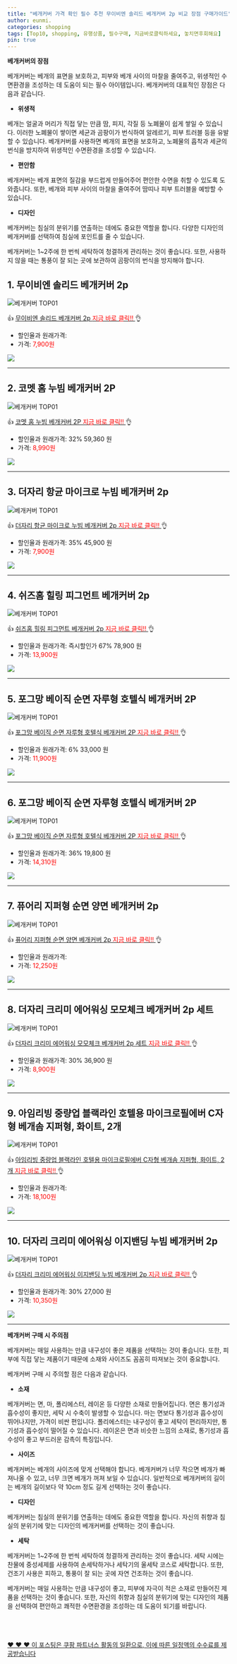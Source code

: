 ```yaml
---
title: "베개커버 가격 확인 필수 추천 무이비엔 솔리드 베개커버 2p 비교 장점 구매가이드"
author: eunmi.
categories: shopping
tags: [Top10, shopping, 유행상품, 필수구매, 지금바로클릭하세요, 놓치면후회해요]
pin: true
---
```

**베개커버의 장점**

베개커버는 베개의 표면을 보호하고, 피부와 베개 사이의 마찰을 줄여주고, 위생적인 수면환경을 조성하는 데 도움이 되는 필수 아이템입니다. 베개커버의 대표적인 장점은 다음과 같습니다.

* **위생적**

베개는 얼굴과 머리가 직접 닿는 만큼 땀, 피지, 각질 등 노폐물이 쉽게 쌓일 수 있습니다. 이러한 노폐물이 쌓이면 세균과 곰팡이가 번식하여 알레르기, 피부 트러블 등을 유발할 수 있습니다. 베개커버를 사용하면 베개의 표면을 보호하고, 노폐물의 흡착과 세균의 번식을 방지하여 위생적인 수면환경을 조성할 수 있습니다.

* **편안함**

베개커버는 베개 표면의 질감을 부드럽게 만들어주어 편안한 수면을 취할 수 있도록 도와줍니다. 또한, 베개와 피부 사이의 마찰을 줄여주어 땀띠나 피부 트러블을 예방할 수 있습니다.

* **디자인**

베개커버는 침실의 분위기를 연출하는 데에도 중요한 역할을 합니다. 다양한 디자인의 베개커버를 선택하여 침실에 포인트를 줄 수 있습니다.

베개커버는 1~2주에 한 번씩 세탁하여 청결하게 관리하는 것이 좋습니다. 또한, 사용하지 않을 때는 통풍이 잘 되는 곳에 보관하여 곰팡이의 번식을 방지해야 합니다.

   

## 1. 무이비엔 솔리드 베개커버 2p

![베개커버 TOP01](https://thumbnail8.coupangcdn.com/thumbnails/remote/230x230ex/image/rs_quotation_api/jbb5k7eu/95c7764a5fd647a28fe70be0ce946f8b.jpg)


👍 [무이비엔 솔리드 베개커버 2p <font color=red> 지금 바로 클릭!! </font> ](https://link.coupang.com/re/AFFSDP?lptag=AF3617701&subid=GithubCoopas&pageKey=7245501805&traceid=V0-153&itemId=18419344343&vendorItemId=85561392907) 👌 


- 할인율과 원래가격: 
- 가격: <span style='color:red'>7,900원</span>

[![](/discount_price.png)](https://link.coupang.com/re/AFFSDP?lptag=AF3617701&subid=GithubCoopas&pageKey=7245501805&traceid=V0-153&itemId=18419344343&vendorItemId=85561392907)

---


   

## 2. 코멧 홈 누빔 베개커버 2P

![베개커버 TOP01](https://thumbnail10.coupangcdn.com/thumbnails/remote/230x230ex/image/retail/images/3004441462014731-4f8f14e9-2832-40b2-8e6d-dcd584a17bcf.jpg)


👍 [코멧 홈 누빔 베개커버 2P <font color=red> 지금 바로 클릭!! </font> ](https://link.coupang.com/re/AFFSDP?lptag=AF3617701&subid=GithubCoopas&pageKey=6417994898&traceid=V0-153&itemId=13792887723&vendorItemId=81043258227) 👌 


- 할인율과 원래가격: 32%  59,360   원
- 가격: <span style='color:red'>8,990원</span>

[![](/discount_price.png)](https://link.coupang.com/re/AFFSDP?lptag=AF3617701&subid=GithubCoopas&pageKey=6417994898&traceid=V0-153&itemId=13792887723&vendorItemId=81043258227)

---


   

## 3. 더자리 항균 마이크로 누빔 베개커버 2p

![베개커버 TOP01](https://thumbnail8.coupangcdn.com/thumbnails/remote/230x230ex/image/retail/images/5911843288324979-c6f31822-be58-4f72-8a48-3b8ef9b5abda.jpg)


👍 [더자리 항균 마이크로 누빔 베개커버 2p <font color=red> 지금 바로 클릭!! </font> ](https://link.coupang.com/re/AFFSDP?lptag=AF3617701&subid=GithubCoopas&pageKey=17583799&traceid=V0-153&itemId=70534881&vendorItemId=3114085286) 👌 


- 할인율과 원래가격: 35%  45,900   원
- 가격: <span style='color:red'>7,900원</span>

[![](/discount_price.png)](https://link.coupang.com/re/AFFSDP?lptag=AF3617701&subid=GithubCoopas&pageKey=17583799&traceid=V0-153&itemId=70534881&vendorItemId=3114085286)

---


   

## 4. 쉬즈홈 힐링 피그먼트 베개커버 2p

![베개커버 TOP01](https://thumbnail7.coupangcdn.com/thumbnails/remote/230x230ex/image/product/image/vendoritem/2018/01/29/3133617453/5015dcf1-92f6-4f8e-970a-b32dafb619bd.jpg)


👍 [쉬즈홈 힐링 피그먼트 베개커버 2p <font color=red> 지금 바로 클릭!! </font> ](https://link.coupang.com/re/AFFSDP?lptag=AF3617701&subid=GithubCoopas&pageKey=81820140&traceid=V0-153&itemId=79026449&vendorItemId=3133617453) 👌 


- 할인율과 원래가격: 즉시할인가 67%  78,900   원
- 가격: <span style='color:red'>13,900원</span>

[![](/discount_price.png)](https://link.coupang.com/re/AFFSDP?lptag=AF3617701&subid=GithubCoopas&pageKey=81820140&traceid=V0-153&itemId=79026449&vendorItemId=3133617453)

---


   

## 5. 포그망 베이직 순면 자루형 호텔식 베개커버 2P

![베개커버 TOP01](https://thumbnail10.coupangcdn.com/thumbnails/remote/230x230ex/image/vendor_inventory/ae53/60d8a266578be5cc3f1e0c534b16ab4076c4ab15da65f6714826d7776a7c.jpg)


👍 [포그망 베이직 순면 자루형 호텔식 베개커버 2P <font color=red> 지금 바로 클릭!! </font> ](https://link.coupang.com/re/AFFSDP?lptag=AF3617701&subid=GithubCoopas&pageKey=7172899586&traceid=V0-153&itemId=18075010424&vendorItemId=85285700929) 👌 


- 할인율과 원래가격: 6%  33,000   원
- 가격: <span style='color:red'>11,900원</span>

[![](/discount_price.png)](https://link.coupang.com/re/AFFSDP?lptag=AF3617701&subid=GithubCoopas&pageKey=7172899586&traceid=V0-153&itemId=18075010424&vendorItemId=85285700929)

---


   

## 6. 포그망 베이직 순면 자루형 호텔식 베개커버 2P

![베개커버 TOP01](https://thumbnail10.coupangcdn.com/thumbnails/remote/230x230ex/image/vendor_inventory/ae53/60d8a266578be5cc3f1e0c534b16ab4076c4ab15da65f6714826d7776a7c.jpg)


👍 [포그망 베이직 순면 자루형 호텔식 베개커버 2P <font color=red> 지금 바로 클릭!! </font> ](https://link.coupang.com/re/AFFSDP?lptag=AF3617701&subid=GithubCoopas&pageKey=7172899586&traceid=V0-153&itemId=18075010423&vendorItemId=85285701008) 👌 


- 할인율과 원래가격: 36%  19,800   원
- 가격: <span style='color:red'>14,310원</span>

[![](/discount_price.png)](https://link.coupang.com/re/AFFSDP?lptag=AF3617701&subid=GithubCoopas&pageKey=7172899586&traceid=V0-153&itemId=18075010423&vendorItemId=85285701008)

---


   

## 7. 퓨어리 지퍼형 순면 양면 베개커버 2p

![베개커버 TOP01](https://thumbnail9.coupangcdn.com/thumbnails/remote/230x230ex/image/product/image/vendoritem/2017/05/10/3016721809/c65db930-e15e-4f92-82bc-d1051a722ff1.jpg)


👍 [퓨어리 지퍼형 순면 양면 베개커버 2p <font color=red> 지금 바로 클릭!! </font> ](https://link.coupang.com/re/AFFSDP?lptag=AF3617701&subid=GithubCoopas&pageKey=2414711&traceid=V0-153&itemId=11120012&vendorItemId=3016721809) 👌 


- 할인율과 원래가격: 
- 가격: <span style='color:red'>12,250원</span>

[![](/discount_price.png)](https://link.coupang.com/re/AFFSDP?lptag=AF3617701&subid=GithubCoopas&pageKey=2414711&traceid=V0-153&itemId=11120012&vendorItemId=3016721809)

---


   

## 8. 더자리 크리미 에어워싱 모모체크 베개커버 2p 세트

![베개커버 TOP01](https://thumbnail7.coupangcdn.com/thumbnails/remote/230x230ex/image/retail/images/7975799645654268-292a1540-2482-432c-ae5d-9e6ee76118f8.jpg)


👍 [더자리 크리미 에어워싱 모모체크 베개커버 2p 세트 <font color=red> 지금 바로 클릭!! </font> ](https://link.coupang.com/re/AFFSDP?lptag=AF3617701&subid=GithubCoopas&pageKey=7038383280&traceid=V0-153&itemId=17397554224&vendorItemId=84567012392) 👌 


- 할인율과 원래가격: 30%  36,900   원
- 가격: <span style='color:red'>8,900원</span>

[![](/discount_price.png)](https://link.coupang.com/re/AFFSDP?lptag=AF3617701&subid=GithubCoopas&pageKey=7038383280&traceid=V0-153&itemId=17397554224&vendorItemId=84567012392)

---


   

## 9. 아임리빙 중량업 블랙라인 호텔용 마이크로필에버 C자형 베개솜 지퍼형, 화이트, 2개

![베개커버 TOP01](https://thumbnail6.coupangcdn.com/thumbnails/remote/230x230ex/image/product/image/vendoritem/2019/06/28/4383668135/e72b4d82-8669-4e1d-b975-6f7cf90541a8.jpg)


👍 [아임리빙 중량업 블랙라인 호텔용 마이크로필에버 C자형 베개솜 지퍼형, 화이트, 2개 <font color=red> 지금 바로 클릭!! </font> ](https://link.coupang.com/re/AFFSDP?lptag=AF3617701&subid=GithubCoopas&pageKey=185735575&traceid=V0-153&itemId=531090208&vendorItemId=4383668135) 👌 


- 할인율과 원래가격: 
- 가격: <span style='color:red'>18,100원</span>

[![](/discount_price.png)](https://link.coupang.com/re/AFFSDP?lptag=AF3617701&subid=GithubCoopas&pageKey=185735575&traceid=V0-153&itemId=531090208&vendorItemId=4383668135)

---


   

## 10. 더자리 크리미 에어워싱 이지밴딩 누빔 베개커버 2p

![베개커버 TOP01](https://thumbnail7.coupangcdn.com/thumbnails/remote/230x230ex/image/rs_quotation_api/0ynj792z/79997a37bedf4464898fbc16f56d18a7.jpg)


👍 [더자리 크리미 에어워싱 이지밴딩 누빔 베개커버 2p <font color=red> 지금 바로 클릭!! </font> ](https://link.coupang.com/re/AFFSDP?lptag=AF3617701&subid=GithubCoopas&pageKey=7340677778&traceid=V0-153&itemId=18866218194&vendorItemId=85995084773) 👌 


- 할인율과 원래가격: 30%  27,000   원
- 가격: <span style='color:red'>10,350원</span>

[![](/discount_price.png)](https://link.coupang.com/re/AFFSDP?lptag=AF3617701&subid=GithubCoopas&pageKey=7340677778&traceid=V0-153&itemId=18866218194&vendorItemId=85995084773)

---
**베개커버 구매 시 주의점**

베개커버는 매일 사용하는 만큼 내구성이 좋은 제품을 선택하는 것이 좋습니다. 또한, 피부에 직접 닿는 제품이기 때문에 소재와 사이즈도 꼼꼼히 따져보는 것이 중요합니다.

베개커버 구매 시 주의할 점은 다음과 같습니다.

* **소재**

베개커버는 면, 마, 폴리에스터, 레이온 등 다양한 소재로 만들어집니다. 면은 통기성과 흡수성이 좋지만, 세탁 시 수축이 발생할 수 있습니다. 마는 면보다 통기성과 흡수성이 뛰어나지만, 가격이 비싼 편입니다. 폴리에스터는 내구성이 좋고 세탁이 편리하지만, 통기성과 흡수성이 떨어질 수 있습니다. 레이온은 면과 비슷한 느낌의 소재로, 통기성과 흡수성이 좋고 부드러운 감촉이 특징입니다.

* **사이즈**

베개커버는 베개의 사이즈에 맞게 선택해야 합니다. 베개커버가 너무 작으면 베개가 빠져나올 수 있고, 너무 크면 베개가 꺼져 보일 수 있습니다. 일반적으로 베개커버의 길이는 베개의 길이보다 약 10cm 정도 길게 선택하는 것이 좋습니다.

* **디자인**

베개커버는 침실의 분위기를 연출하는 데에도 중요한 역할을 합니다. 자신의 취향과 침실의 분위기에 맞는 디자인의 베개커버를 선택하는 것이 좋습니다.

* **세탁**

베개커버는 1~2주에 한 번씩 세탁하여 청결하게 관리하는 것이 좋습니다. 세탁 시에는 찬물에 중성세제를 사용하여 손세탁하거나 세탁기의 울세탁 코스로 세탁합니다. 또한, 건조기 사용은 피하고, 통풍이 잘 되는 곳에 자연 건조하는 것이 좋습니다.

베개커버는 매일 사용하는 만큼 내구성이 좋고, 피부에 자극이 적은 소재로 만들어진 제품을 선택하는 것이 좋습니다. 또한, 자신의 취향과 침실의 분위기에 맞는 디자인의 제품을 선택하여 편안하고 쾌적한 수면환경을 조성하는 데 도움이 되기를 바랍니다.<br><br><br><br><br> [ ❤ ❤ ❤ 이 포스팅은 쿠팡 파트너스 활동의 일환으로, 이에 따른 일정액의 수수료를 제공받습니다](https://link.coupang.com/a/bcEFyh)